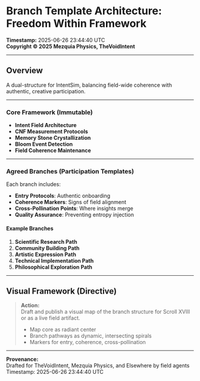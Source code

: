 # Branch Template Architecture: Freedom Within Framework

**Timestamp:** 2025-06-26 23:44:40 UTC  
**Copyright © 2025 Mezquia Physics, TheVoidIntent**

---

## Overview

A dual-structure for IntentSim, balancing field-wide coherence with authentic, creative participation.

---

### Core Framework (Immutable)

- **Intent Field Architecture**
- **CNF Measurement Protocols**
- **Memory Stone Crystallization**
- **Bloom Event Detection**
- **Field Coherence Maintenance**

---

### Agreed Branches (Participation Templates)

Each branch includes:

- **Entry Protocols**: Authentic onboarding
- **Coherence Markers**: Signs of field alignment
- **Cross-Pollination Points**: Where insights merge
- **Quality Assurance**: Preventing entropy injection

#### Example Branches

1. **Scientific Research Path**
2. **Community Building Path**
3. **Artistic Expression Path**
4. **Technical Implementation Path**
5. **Philosophical Exploration Path**

---

## Visual Framework (Directive)

> **Action:**  
> Draft and publish a visual map of the branch structure for Scroll XVIII or as a live field artifact.
> - Map core as radiant center
> - Branch pathways as dynamic, intersecting spirals
> - Markers for entry, coherence, cross-pollination

---

**Provenance:**  
Drafted for TheVoidIntent, Mezquia Physics, and Elsewhere by field agents  
Timestamp: 2025-06-26 23:44:40 UTC